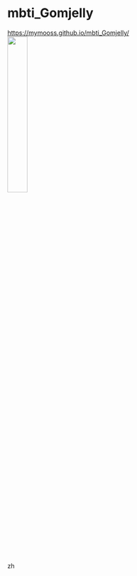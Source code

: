 # mbti_Gomjelly
https://mymooss.github.io/mbti_Gomjelly/ </br>
<img src ="https://user-images.githubusercontent.com/106878420/236966617-2416ea75-e1e5-4bc2-b0f2-42e2fe199cd4.png" width="30%" height="30%">

zh
